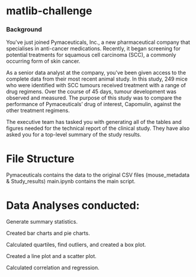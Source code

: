 # matlib-challenge

### Background
You've just joined Pymaceuticals, Inc., a new pharmaceutical company that specialises in anti-cancer medications. Recently, it began screening for potential treatments for squamous cell carcinoma (SCC), a commonly occurring form of skin cancer.

As a senior data analyst at the company, you've been given access to the complete data from their most recent animal study. In this study, 249 mice who were identified with SCC tumours received treatment with a range of drug regimens. Over the course of 45 days, tumour development was observed and measured. The purpose of this study was to compare the performance of Pymaceuticals’ drug of interest, Capomulin, against the other treatment regimens.

The executive team has tasked you with generating all of the tables and figures needed for the technical report of the clinical study. They have also asked you for a top-level summary of the study results.

# File Structure
Pymaceuticals contains the data to the original CSV files (mouse_metadata & Study_results)
main.ipynb contains the main script.

# Data Analyses conducted:
Generate summary statistics.

Created bar charts and pie charts.

Calculated quartiles, find outliers, and created a box plot.

Created a line plot and a scatter plot.

Calculated correlation and regression.